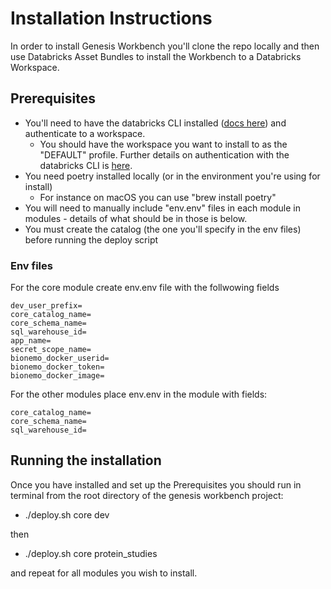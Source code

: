 # Installation Instructions

In order to install Genesis Workbench you'll clone the repo locally and then use Databricks Asset Bundles to install the Workbench to a Databricks Workspace. 

## Prerequisites

 - You'll need to have the databricks CLI installed ([docs here](https://docs.databricks.com/aws/en/dev-tools/cli/install)) and authenticate to a workspace. 
   - You should have the workspace you want to install to as the "DEFAULT" profile. Further details on authentication with the databricks CLI is [here](https://docs.databricks.com/aws/en/dev-tools/cli/authentication).
 - You need poetry installed locally (or in the environment you're using for install)
   - For instance on macOS you can use "brew install poetry"
 - You will need to manually include "env.env" files in each module in modules - details of what should be in those is below.
 - You must create the catalog (the one you'll specify in the env files) before running the deploy script

### Env files

For the core module create env.env file with the follwowing fields

```
dev_user_prefix=
core_catalog_name=
core_schema_name=
sql_warehouse_id=
app_name=
secret_scope_name=
bionemo_docker_userid=
bionemo_docker_token=
bionemo_docker_image=
```

For the other modules place env.env in the module with fields:

```
core_catalog_name=
core_schema_name=
sql_warehouse_id=
```

## Running the installation

Once you have installed and set up the Prerequisites you should run in terminal from the root directory of the genesis workbench project:

 - ./deploy.sh core dev           

then

 - ./deploy.sh core protein_studies

and repeat for all modules you wish to install.           


